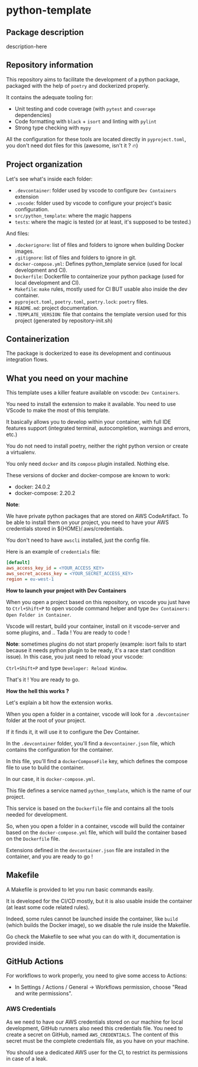 # python-template

## Package description

description-here

## Repository information

This repository aims to facilitate the development of a python package, packaged with the help of `poetry` and dockerized properly.

It contains the adequate tooling for:

- Unit testing and code coverage (with `pytest` and `coverage` dependencies)
- Code formatting with `black` + `isort` and linting with `pylint`
- Strong type checking with `mypy`

All the configuration for these tools are located directly in `pyproject.toml`, you don't need dot files for this (awesome, isn't it ? :fire:)

## Project organization

Let's see what's inside each folder:

- `.devcontainer`: folder used by vscode to configure `Dev Containers` extension
- `.vscode`: folder used by vscode to configure your project's basic configuration.
- `src/python_template`: where the magic happens
- `tests`: where the magic is tested (or at least, it's supposed to be tested.)

And files:

- `.dockerignore`: list of files and folders to ignore when building Docker images.
- `.gitignore`: list of files and folders to ignore in git.
- `docker-compose.yml`: Defines python_template service (used for local development and CI).
- `Dockerfile`: Dockerfile to containerize your python package (used for local development and CI).
- `Makefile`: `make` rules, mostly used for CI BUT usable also inside the dev container.
- `pyproject.toml`, `poetry.toml`, `poetry.lock`: `poetry` files.
- `README.md`: project documentation.
- `.TEMPLATE_VERSION`: file that contains the template version used for this project (generated by repository-init.sh)

## Containerization

The package is dockerized to ease its development and continuous integration flows.

## What you need on your machine

This template uses a killer feature available on vscode: `Dev Containers`.

You need to install the extension to make it available. You need to use VScode to make the most of this template.

It basically allows you to develop within your container, with full IDE features support (integrated terminal, autocompletion, warnings and errors, etc.)

You do not need to install poetry, neither the right python version or create a virtualenv.

You only need `docker` and its `compose` plugin installed. Nothing else.

These versions of docker and docker-compose are known to work:

- docker: 24.0.2
- docker-compose: 2.20.2

__Note__:

We have private python packages that are stored on AWS CodeArtifact. To be able to install them on your project, you need to have your AWS credentials stored in ${HOME}/.aws/credentials.

You don't need to have `awscli` installed, just the config file.

Here is an example of `credentials` file:

```ini
[default]
aws_access_key_id = <YOUR_ACCESS_KEY>
aws_secret_access_key = <YOUR_SECRET_ACCESS_KEY>
region = eu-west-1
```

**How to launch your project with Dev Containers**

When you open a project based on this repository, on vscode you just have to `Ctrl+Shift+P` to open vscode command helper and type `Dev Containers: Open Folder in Container`.

Vscode will restart, build your container, install on it vscode-server and some plugins, and .. Tada ! You are ready to code !

**Note**: sometimes plugins do not start properly (example: isort fails to start because it needs python plugin to be ready, it's a race start condition issue). In this case, you just need to reload your vscode:

`Ctrl+Shift+P` and type `Developer: Reload Window`.

That's it ! You are ready to go.

**How the hell this works ?**

Let's explain a bit how the extension works.

When you open a folder in a container, vscode will look for a `.devcontainer` folder at the root of your project.

If it finds it, it will use it to configure the Dev Container.

In the `.devcontainer` folder, you'll find a `devcontainer.json` file, which contains the configuration for the container.

In this file, you'll find a `dockerComposeFile` key, which defines the compose file to use to build the container.

In our case, it is `docker-compose.yml`.

This file defines a service named `python_template`, which is the name of our project.

This service is based on the `Dockerfile` file and contains all the tools needed for development.

So, when you open a folder in a container, vscode will build the container based on the `docker-compose.yml` file, which will build the container based on the `Dockerfile` file.

Extensions defined in the `devcontainer.json` file are installed in the container, and you are ready to go !

## Makefile

A Makefile is provided to let you run basic commands easily.

It is developed for the CI/CD mostly, but it is also usable inside the container (at least some code related rules).

Indeed, some rules cannot be launched inside the container, like `build` (which builds the Docker image), so we disable the rule inside the Makefile.

Go check the Makefile to see what you can do with it, documentation is provided inside.

## GitHub Actions

For workflows to work properly, you need to give some access to Actions:

- In Settings / Actions / General -> Workflows permission, choose "Read and write permissions".

### AWS Credentials

As we need to have our AWS credentials stored on our machine for local development, GitHub runners also need this credentials file. You need to create a secret on GitHub, named `AWS_CREDENTIALS`. The content of this secret must be the complete credentials file, as you have on your machine.

You should use a dedicated AWS user for the CI, to restrict its permissions in case of a leak.
